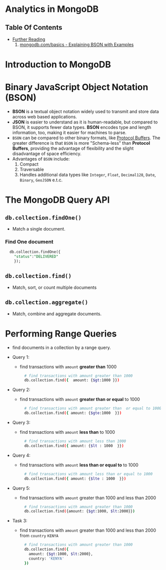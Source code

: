 # Analytics in MongoDB

## Table Of Contents

- [Further Reading]()
  1. [mongodb.com/basics - Explaining BSON with Examples](https://www.mongodb.com/basics/bson#:~:text=BSON%20Document%20Example-,What%20is%20BSON%3F,data%20across%20web%20based%20applications.)

# Introduction to MongoDB

# Binary JavaScript Object Notation (BSON)

- **BSON** is a textual object notation widely used to transmit and store data across web based applications.
- **JSON** is easier to understand as it is human-readable, but compared to BSON, it supports fewer data types. **BSON** encodes type and length information, too, making it easier for machines to parse.
- `BSON` can be compared to other binary formats, like [Protocol Buffers](https://en.wikipedia.org/wiki/Protocol_Buffers). The greater difference is that `BSON` is more "Schema-less" than **Protocol Buffers**, providing the advantage of flexibility and the slight disadvantage of space efficiency.
- Advantages of `BSON` include:
  1. Compact
  2. Traversable
  3. Handles additional data types like `Integer`, `Float`, `Decimal128`, `Date`, `Binary`, `GeoJSON` e.t.c.

# The MongoDB Query API

## `db.collection.findOne()`

- Match a single document.

### Find One document

```sql
  db.collection.findOne({
    "status":"DELIVERED"
    });
```

## `db.collection.find()`

- Match, sort, or count multiple documents

## `db.collection.aggregate()`

- Match, combine and aggregate documents.

# Performing Range Queries

- find documents in a collection by a range query.

- Query 1:
  - find transactions with `amount` **greater than** 1000
    ```sh
      # find transactions with amount greater than 1000
      db.collection.find({  amount: {$gt:1000 }})
    ```
- Query 2:
  - find transactions with `amount` **greater than or equal** to 1000
    ```sh
      # find transactions with amount greater than  or equal to 1000
      db.collection.find({ amount: {$gte:1000  }})
    ```
- Query 3:
  - find transactions with `amount` **less than** to 1000
    ```sh
      # find transactions with amount less than 1000
      db.collection.find({ amount: {$lt : 1000  }})
    ```
- Query 4:
  - find transactions with `amount` **less than or equal to** to 1000
    ```sh
      # find transactions with amount less than or equal to 1000
      db.collection.find({ amount: {$lte : 1000  }})
    ```
- Query 5:
  - find transactions with `amount` greater than 1000 and less than 2000
    ```sh
      # find transactions with amount greater than 1000
      db.collection.find({amount: {$gt:1000, $lt:2000}})
    ```
- Task 3:
  - find transactions with `amount` greater than 1000 and less than 2000 from `country` `KENYA`
    ```sh
      # find transactions with amount greater than 1000
      db.collection.find({
        amount: {$gt:1000, $lt:2000},
        country: 'KENYA'
      })
    ```
